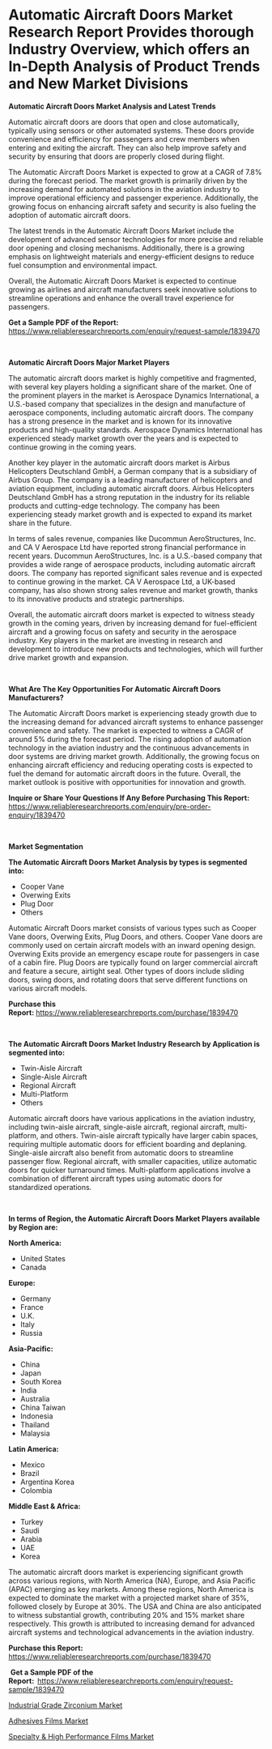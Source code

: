 <p><h1>Automatic Aircraft Doors Market Research Report Provides thorough Industry Overview, which offers an In-Depth Analysis of Product Trends and New Market Divisions</h1></p><p><strong>Automatic Aircraft Doors Market Analysis and Latest Trends</strong></p>
<p><p>Automatic aircraft doors are doors that open and close automatically, typically using sensors or other automated systems. These doors provide convenience and efficiency for passengers and crew members when entering and exiting the aircraft. They can also help improve safety and security by ensuring that doors are properly closed during flight.</p><p>The Automatic Aircraft Doors Market is expected to grow at a CAGR of 7.8% during the forecast period. The market growth is primarily driven by the increasing demand for automated solutions in the aviation industry to improve operational efficiency and passenger experience. Additionally, the growing focus on enhancing aircraft safety and security is also fueling the adoption of automatic aircraft doors.</p><p>The latest trends in the Automatic Aircraft Doors Market include the development of advanced sensor technologies for more precise and reliable door opening and closing mechanisms. Additionally, there is a growing emphasis on lightweight materials and energy-efficient designs to reduce fuel consumption and environmental impact.</p><p>Overall, the Automatic Aircraft Doors Market is expected to continue growing as airlines and aircraft manufacturers seek innovative solutions to streamline operations and enhance the overall travel experience for passengers.</p></p>
<p><strong>Get a Sample PDF of the Report:&nbsp;</strong> <a href="https://www.reliableresearchreports.com/enquiry/request-sample/1839470">https://www.reliableresearchreports.com/enquiry/request-sample/1839470</a></p>
<p>&nbsp;</p>
<p><strong>Automatic Aircraft Doors Major Market Players</strong></p>
<p><p>The automatic aircraft doors market is highly competitive and fragmented, with several key players holding a significant share of the market. One of the prominent players in the market is Aerospace Dynamics International, a U.S.-based company that specializes in the design and manufacture of aerospace components, including automatic aircraft doors. The company has a strong presence in the market and is known for its innovative products and high-quality standards. Aerospace Dynamics International has experienced steady market growth over the years and is expected to continue growing in the coming years.</p><p>Another key player in the automatic aircraft doors market is Airbus Helicopters Deutschland GmbH, a German company that is a subsidiary of Airbus Group. The company is a leading manufacturer of helicopters and aviation equipment, including automatic aircraft doors. Airbus Helicopters Deutschland GmbH has a strong reputation in the industry for its reliable products and cutting-edge technology. The company has been experiencing steady market growth and is expected to expand its market share in the future.</p><p>In terms of sales revenue, companies like Ducommun AeroStructures, Inc. and CA V Aerospace Ltd have reported strong financial performance in recent years. Ducommun AeroStructures, Inc. is a U.S.-based company that provides a wide range of aerospace products, including automatic aircraft doors. The company has reported significant sales revenue and is expected to continue growing in the market. CA V Aerospace Ltd, a UK-based company, has also shown strong sales revenue and market growth, thanks to its innovative products and strategic partnerships.</p><p>Overall, the automatic aircraft doors market is expected to witness steady growth in the coming years, driven by increasing demand for fuel-efficient aircraft and a growing focus on safety and security in the aerospace industry. Key players in the market are investing in research and development to introduce new products and technologies, which will further drive market growth and expansion.</p></p>
<p>&nbsp;</p>
<p><strong>What Are The Key Opportunities For Automatic Aircraft Doors Manufacturers?</strong></p>
<p><p>The Automatic Aircraft Doors market is experiencing steady growth due to the increasing demand for advanced aircraft systems to enhance passenger convenience and safety. The market is expected to witness a CAGR of around 5% during the forecast period. The rising adoption of automation technology in the aviation industry and the continuous advancements in door systems are driving market growth. Additionally, the growing focus on enhancing aircraft efficiency and reducing operating costs is expected to fuel the demand for automatic aircraft doors in the future. Overall, the market outlook is positive with opportunities for innovation and growth.</p></p>
<p><strong>Inquire or Share Your Questions If Any Before Purchasing This Report:</strong> <a href="https://www.reliableresearchreports.com/enquiry/pre-order-enquiry/1839470">https://www.reliableresearchreports.com/enquiry/pre-order-enquiry/1839470</a></p>
<p>&nbsp;</p>
<p><strong>Market Segmentation</strong></p>
<p><strong>The Automatic Aircraft Doors Market Analysis by types is segmented into:</strong></p>
<p><ul><li>Cooper Vane</li><li>Overwing Exits</li><li>Plug Door</li><li>Others</li></ul></p>
<p><p>Automatic Aircraft Doors market consists of various types such as Cooper Vane doors, Overwing Exits, Plug Doors, and others. Cooper Vane doors are commonly used on certain aircraft models with an inward opening design. Overwing Exits provide an emergency escape route for passengers in case of a cabin fire. Plug Doors are typically found on larger commercial aircraft and feature a secure, airtight seal. Other types of doors include sliding doors, swing doors, and rotating doors that serve different functions on various aircraft models.</p></p>
<p><strong>Purchase this Report:&nbsp;</strong><a href="https://www.reliableresearchreports.com/purchase/1839470">https://www.reliableresearchreports.com/purchase/1839470</a></p>
<p>&nbsp;</p>
<p><strong>The Automatic Aircraft Doors Market Industry Research by Application is segmented into:</strong></p>
<p><ul><li>Twin-Aisle Aircraft</li><li>Single-Aisle Aircraft</li><li>Regional Aircraft</li><li>Multi-Platform</li><li>Others</li></ul></p>
<p><p>Automatic aircraft doors have various applications in the aviation industry, including twin-aisle aircraft, single-aisle aircraft, regional aircraft, multi-platform, and others. Twin-aisle aircraft typically have larger cabin spaces, requiring multiple automatic doors for efficient boarding and deplaning. Single-aisle aircraft also benefit from automatic doors to streamline passenger flow. Regional aircraft, with smaller capacities, utilize automatic doors for quicker turnaround times. Multi-platform applications involve a combination of different aircraft types using automatic doors for standardized operations.</p></p>
<p>&nbsp;</p>
<p><strong>In terms of Region, the Automatic Aircraft Doors Market Players available by Region are:</strong></p>
<p>
    <p> <strong> North America: </strong>
        <ul>
            <li>United States</li>
            <li>Canada</li>
        </ul>
        </p> 
    <p> <strong> Europe: </strong>
        <ul>
            <li>Germany</li>
            <li>France</li>
            <li>U.K.</li>
            <li>Italy</li>
            <li>Russia</li>
        </ul>
        </p> 
    <p> <strong> Asia-Pacific: </strong>
        <ul>
            <li>China</li>
            <li>Japan</li>
            <li>South Korea</li>
            <li>India</li>
            <li>Australia</li>
            <li>China Taiwan</li>
            <li>Indonesia</li>
            <li>Thailand</li>
            <li>Malaysia</li>
        </ul>
        </p> 
    <p> <strong> Latin America: </strong>
        <ul>
            <li>Mexico</li>
            <li>Brazil</li>
            <li>Argentina Korea</li>
            <li>Colombia</li>
        </ul>
        </p> 
    <p> <strong> Middle East & Africa: </strong>
        <ul>
            <li>Turkey</li>
            <li>Saudi</li>
            <li>Arabia</li>
            <li>UAE</li>
            <li>Korea</li>
        </ul>
    </p>
    </p>
<p><p>The automatic aircraft doors market is experiencing significant growth across various regions, with North America (NA), Europe, and Asia Pacific (APAC) emerging as key markets. Among these regions, North America is expected to dominate the market with a projected market share of 35%, followed closely by Europe at 30%. The USA and China are also anticipated to witness substantial growth, contributing 20% and 15% market share respectively. This growth is attributed to increasing demand for advanced aircraft systems and technological advancements in the aviation industry.</p></p>
<p><strong>Purchase this Report: </strong><a href="https://www.reliableresearchreports.com/purchase/1839470">https://www.reliableresearchreports.com/purchase/1839470</a></p>
<p>&nbsp;<strong>Get a Sample PDF of the Report:&nbsp;&nbsp;</strong><a href="https://www.reliableresearchreports.com/enquiry/request-sample/1839470">https://www.reliableresearchreports.com/enquiry/request-sample/1839470</a></p>
<p><strong></strong></p>
<p><p><a href="https://view.publitas.com/reportprime-1/industrial-grade-zirconium-market-size-2023-2030-global-industrial-analysis-key-geographical-regions-market-share-top-key-players-product-types-and-forecast-research-report/">Industrial Grade Zirconium Market</a></p><p><a href="https://view.publitas.com/reportprime-1/adhesives-films-market-offers-provide-insightful-data-for-the-time-period-from-2023-to-2030-and-also-provide-analysis-based-on-application-type-and-region/">Adhesives Films Market</a></p><p><a href="https://view.publitas.com/reportprime-1/global-specialty-high-performance-films-market-size-and-market-trends-insights-and-projections-from-2023-to-2030/">Specialty & High Performance Films Market</a></p></p>